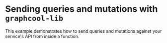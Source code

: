 # Sending queries and mutations with `graphcool-lib`

This example demonstrates how to send queries and mutations against your service's API from inside a function.
